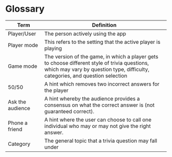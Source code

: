 # Glossary
| Term             | Definition                                                                                                                                                                     |
|------------------|--------------------------------------------------------------------------------------------------------------------------------------------------------------------------------|
| Player/User      | The person actively using the app                                                                                                                                              |
| Player mode      | This refers to the setting that the active player is playing                                                                                                                   |
| Game mode        | The version of the game, in which a player gets to choose different style of trivia questions, which may vary by question type, difficulty, categories, and question selection |
| 50/50            | A hint which removes two incorrect answers for the player                                                                                                                      |
| Ask the audience | A hint whereby the audience provides a consensus on what the correct answer is (not guaranteed correct).                                                                       |
| Phone a friend   | A hint where the user can choose to call one individual who may or may not give the right answer.                                                                              |
| Category         | The general topic that a trivia question may fall under                                                                                                                        |